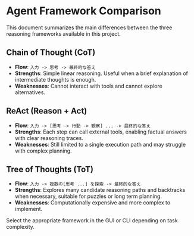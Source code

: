 # Agent Framework Comparison

This document summarizes the main differences between the three reasoning frameworks available in this project.

## Chain of Thought (CoT)
- **Flow**: `入力 -> 思考 -> 最終的な答え`
- **Strengths**: Simple linear reasoning. Useful when a brief explanation of intermediate thoughts is enough.
- **Weaknesses**: Cannot interact with tools and cannot explore alternatives.

## ReAct (Reason + Act)
- **Flow**: `入力 -> [思考 -> 行動 -> 観察] ... -> 最終的な答え`
- **Strengths**: Each step can call external tools, enabling factual answers with clear reasoning traces.
- **Weaknesses**: Still limited to a single execution path and may struggle with complex planning.

## Tree of Thoughts (ToT)
- **Flow**: `入力 -> 複数の[思考 ...] を探索 -> 最終的な答え`
- **Strengths**: Explores many candidate reasoning paths and backtracks when necessary, suitable for puzzles or long term planning.
- **Weaknesses**: Computationally expensive and more complex to implement.

Select the appropriate framework in the GUI or CLI depending on task complexity.
